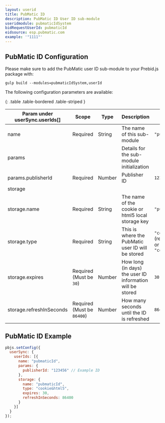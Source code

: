 ```yaml
---
layout: userid
title: PubMatic ID
description: PubMatic ID User ID sub-module
useridmodule: pubmaticIdSystem
bidRequestUserId: pubmaticId
eidsource: esp.pubmatic.com
example: '"1111"'
---
```



## PubMatic ID Configuration

Please make sure to add the PubMatic user ID sub-module to your Prebid.js package with:

```shell
gulp build --modules=pubmaticIdSystem,userId
```

The following configuration parameters are available:

{: .table .table-bordered .table-striped }

| Param under userSync.userIds[] | Scope | Type | Description | Example |
| --- | --- | --- | --- | --- |
| name | Required | String | The name of this sub-module | `"pubmaticId"` |
| params ||| Details for the sub-module initialization ||
| params.publisherId | Required | Number | Publisher ID | `123456` |
| storage |||||
| storage.name | Required | String | The name of the cookie or html5 local storage key | `"pubmaticId"` |
| storage.type | Required | String | This is where the PubMatic user ID will be stored | `"cookie&html5"` (recommended) or `"html5"` or `"cookie"` |
| storage.expires | Required (Must be `30`) | Number | How long (in days) the user ID information will be stored | `30` |
| storage.refreshInSeconds | Required (Must be `86400`) | Number | How many seconds until the ID is refreshed | `86400` |

## PubMatic ID Example

```javascript
pbjs.setConfig({
  userSync: {
    userIds: [{
      name: "pubmaticId",
      params: {
        publisherId: "123456" // Example ID
      },
      storage: {
        name: "pubmaticId",
        type: "cookie&html5",
        expires: 30,
        refreshInSeconds: 86400
      }
    }]
  }
});
```
